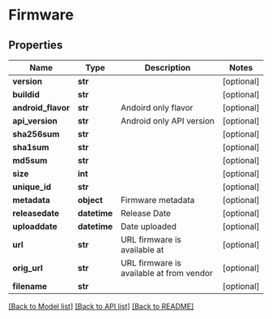 # Firmware


## Properties
Name | Type | Description | Notes
------------ | ------------- | ------------- | -------------
**version** | **str** |  | [optional] 
**buildid** | **str** |  | [optional] 
**android_flavor** | **str** | Andoird only flavor | [optional] 
**api_version** | **str** | Android only API version | [optional] 
**sha256sum** | **str** |  | [optional] 
**sha1sum** | **str** |  | [optional] 
**md5sum** | **str** |  | [optional] 
**size** | **int** |  | [optional] 
**unique_id** | **str** |  | [optional] 
**metadata** | **object** | Firmware metadata | [optional] 
**releasedate** | **datetime** | Release Date | [optional] 
**uploaddate** | **datetime** | Date uploaded | [optional] 
**url** | **str** | URL firmware is available at | [optional] 
**orig_url** | **str** | URL firmware is available at from vendor | [optional] 
**filename** | **str** |  | [optional] 

[[Back to Model list]](../README.md#documentation-for-models) [[Back to API list]](../README.md#documentation-for-api-endpoints) [[Back to README]](../README.md)


